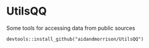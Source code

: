 # UtilsQQ
Some tools for accessing data from public sources

```devtools::install_github("aidandmorrison/UtilsQQ")```
